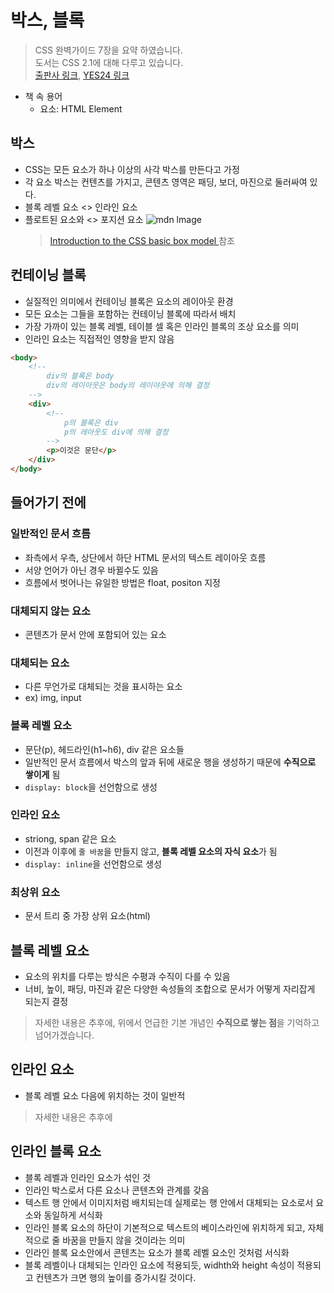 # 박스, 블록

> CSS 완벽가이드 7장을 요약 하였습니다.  
> 도서는 CSS 2.1에 대해 다루고 있습니다.  
> [출판사 링크](http://wikibook.co.kr/css-definitive-guide/), [YES24 링크](http://www.yes24.com/Product/goods/3300334)

- 책 속 용어
    - 요소: HTML Element

## 박스
- CSS는 모든 요소가 하나 이상의 사각 박스를 만든다고 가정
- 각 요소 박스는 컨텐츠를 가지고, 콘텐츠 영역은 패딩, 보더, 마진으로 둘러싸여 있다.
- 블록 레벨 요소 <> 인라인 요소
- 플로트된 요소와 <> 포지션 요소
  ![mdn lmage](https://mdn.mozillademos.org/files/8685/boxmodel-(3).png)
  > [Introduction to the CSS basic box model
](https://developer.mozilla.org/en-US/docs/Web/CSS/CSS_Box_Model/Introduction_to_the_CSS_box_model) 참조

## 컨테이닝 블록
- 실질적인 의미에서 컨테이닝 블록은 요소의 레이아웃 환경
- 모든 요소는 그들을 포함하는 컨테이닝 블록에 따라서 배치
- 가장 가까이 있는 블록 레벨, 테이블 셀 혹은 인라인 블록의 조상 요소를 의미
- 인라인 요소는 직접적인 영향을 받지 않음
```html
<body>
    <!-- 
        div의 블록은 body 
        div의 레이아웃은 body의 레이야웃에 의해 결정
    -->
    <div>
        <!-- 
            p의 블록은 div 
            p의 레아웃도 div에 의해 결정
        -->
        <p>이것은 문단</p>
    </div>
</body>
```

## 들어가기 전에
### 일반적인 문서 흐름
- 좌측에서 우측, 상단에서 하단 HTML 문서의 텍스트 레이아웃 흐름
- 서양 언어가 아닌 경우 바뀔수도 있음
- 흐름에서 벗어나는 유일한 방법은 float, positon 지정
### 대체되지 않는 요소
- 콘텐츠가 문서 안에 포함되어 있는 요소
### 대체되는 요소
- 다른 무언가로 대체되는 것을 표시하는 요소
- ex) img, input
### 블록 레벨 요소
- 문단(p), 헤드라인(h1~h6), div 같은 요소들
- 일반적인 문서 흐름에서 박스의 앞과 뒤에 새로운 행을 생성하기 때문에 **수직으로 쌓이게** 됨
- `display: block`을 선언함으로 생성
### 인라인 요소
- striong, span 같은 요소
- 이전과 이후에 `줄 바꿈`을 만들지 않고, **블록 레벨 요소의 자식 요소**가 됨
- `display: inline`을 선언함으로 생성
### 최상위 요소
- 문서 트리 중 가장 상위 요소(html)

## 블록 레벨 요소
- 요소의 위치를 다루는 방식은 수평과 수직이 다를 수 있음
- 너비, 높이, 패딩, 마진과 같은 다양한 속성들의 조합으로 문서가 어떻게 자리잡게 되는지 결정
> 자세한 내용은 추후에, 위에서 언급한 기본 개념인 **수직으로 쌓는 점**을 기억하고 넘어가겠습니다.
## 인라인 요소
- 블록 레벨 요소 다음에 위치하는 것이 일반적
> 자세한 내용은 추후에
## 인라인 블록 요소
- 블록 레벨과 인라인 요소가 섞인 것
- 인라인 박스로서 다른 요소나 콘텐츠와 관계를 갖음
- 텍스트 행 안에서 이미지처럼 배치되는데 실제로는 행 안에서 대체되는 요소로서 요소와 동일하게 서식화
- 인라인 블록 요소의 하단이 기본적으로 텍스트의 베이스라인에 위치하게 되고, 자체적으로 줄 바꿈을 만들지 않을 것이라는 의미
- 인라인 블록 요소안에서 콘텐츠는 요소가 블록 레벨 요소인 것처럼 서식화
- 블록 레벨이나 대체되는 인라인 요소에 적용되듯, widhth와 height 속성이 적용되고 컨텐츠가 크면 행의 높이를 증가시킬 것이다.